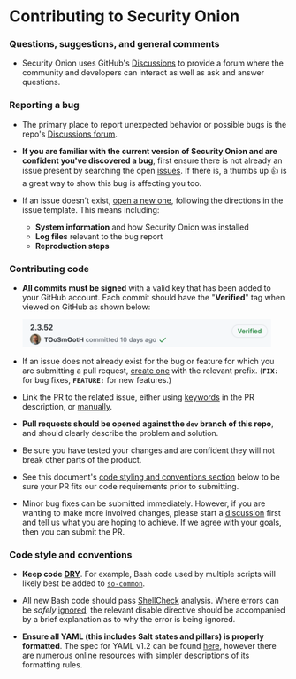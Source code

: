 # Contributing to Security Onion

### Questions, suggestions, and general comments
* Security Onion uses GitHub's [Discussions](https://github.com/Security-Onion-Solutions/securityonion/discussions) to provide a forum where the community and developers can interact as well as ask and answer questions.

### Reporting a bug
* The primary place to report unexpected behavior or possible bugs is the repo's [Discussions forum](https://github.com/Security-Onion-Solutions/securityonion/discussions).

*  **If you are familiar with the current version of Security Onion and are confident you've discovered a bug**, first ensure there is not already an issue present by searching the open [issues](https://github.com/Security-Onion-Solutions/securityonion/issues). If there is, a thumbs up :+1: is a great way to show this bug is affecting you too.

* If an issue doesn't exist, [open a new one](https://github.com/Security-Onion-Solutions/securityonion/issues/new), following the directions in the issue template. This means including:
  * **System information** and how Security Onion was installed
  * **Log files** relevant to the bug report
  * **Reproduction steps** 

### Contributing code

* **All commits must be signed** with a valid key that has been added to your GitHub account. Each commit should have the "**Verified**" tag when viewed on GitHub as shown below:
  
  <img src="./assets/images/verified-commit-1.png" width="450">

* If an issue does not already exist for the bug or feature for which you are submitting a pull request, [create one](https://github.com/Security-Onion-Solutions/securityonion/issues/new) with the relevant prefix. (**`FIX:`** for bug fixes, **`FEATURE:`** for new features.)

* Link the PR to the related issue, either using [keywords](https://docs.github.com/en/issues/tracking-your-work-with-issues/creating-issues/linking-a-pull-request-to-an-issue#linking-a-pull-request-to-an-issue-using-a-keyword) in the PR description, or [manually](https://docs.github.com/en/issues/tracking-your-work-with-issues/creating-issues/linking-a-pull-request-to-an-issue#manually-linking-a-pull-request-to-an-issue).

* **Pull requests should be opened against the `dev` branch of this repo**, and should clearly describe the problem and solution.

* Be sure you have tested your changes and are confident they will not break other parts of the product.

* See this document's [code styling and conventions section](#code-style-and-conventions) below to be sure your PR fits our code requirements prior to submitting.

* Minor bug fixes can be submitted immediately. However, if you are wanting to make more involved changes, please start a [discussion](https://github.com/Security-Onion-Solutions/securityonion/discussions) first and tell us what you are hoping to achieve. If we agree with your goals, then you can submit the PR.


### Code style and conventions
* **Keep code [DRY](https://en.wikipedia.org/wiki/Don%27t_repeat_yourself)**. For example, Bash code used by multiple scripts will likely best be added to <span style="white-space: nowrap;">[`so-common`](salt/common/tools/sbin/so-common)</span>.

* All new Bash code should pass [ShellCheck](https://www.shellcheck.net/) analysis. Where errors can be *safely* [ignored](https://github.com/koalaman/shellcheck/wiki/Ignore), the relevant disable directive should be accompanied by a brief explanation as to why the error is being ignored.

* **Ensure all YAML (this includes Salt states and pillars) is properly formatted**. The spec for YAML v1.2 can be found [here](https://yaml.org/spec/1.2/spec.html), however there are numerous online resources with simpler descriptions of its formatting rules. 
